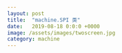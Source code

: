 ```yaml
---
layout: post
title:  "machine.SPI 类"
date:   2019-08-18 0:0:0 +0000
image: /assets/images/twoscreen.jpg
category: machine
---
```



